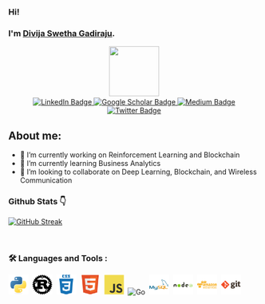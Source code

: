 ### Hi!

### I'm [Divija Swetha Gadiraju](https://github.com/divija-swetha).

<div id="header" align="center">
  <img src="https://media.giphy.com/media/NgurY1o4z080Jfoyzw/giphy.gif" width="100" height="100">
</div>

<!-- :bust_in_silhouette: I'm currently a MS Research student at [IIIT Hyderabad](https://www.iiit.ac.in) working in the field Computer Vision.
 -->
<!-- [![Linkedin: Divija](https://img.shields.io/badge/LinkedIn-Sravya%20vardhani-blue?style=flat-square&logo=Linkedin&logoColor=white&link=https://www.linkedin.com/in/svshivapuja/)](https://www.linkedin.com/in/divijaswetha/) -->
<!--- --->

<div id="badges" align="center">
  <a href="https://www.linkedin.com/in/divijaswetha/">
    <img src="https://img.shields.io/badge/LinkedIn-blue?style=for-the-badge&logo=linkedin&logoColor=white" alt="LinkedIn Badge"/>
  </a>
  <a href="https://scholar.google.com/citations?user=-bRrFqAAAAAJ&hl=en">
    <img src="https://img.shields.io/badge/Google_scholar-white?style=for-the-badge&logo=google&logoColor=red" alt="Google Scholar Badge"/>
  </a>
  <a href="https://medium.com/@divijaswetha">
    <img src="https://img.shields.io/badge/Medium-black?style=for-the-badge&logo=medium&logoColor=white" alt="Medium Badge"/>
  </a>
  <a href="https://twitter.com/Divija_Swetha">
    <img src="https://img.shields.io/badge/Twitter-blue?style=for-the-badge&logo=twitter&logoColor=white" alt="Twitter Badge"/>
  </a>
</div>

 ## About me:
- 🔭 I’m currently working on Reinforcement Learning and Blockchain
- 🌱 I’m currently learning Business Analytics
- 👯 I’m looking to collaborate on Deep Learning, Blockchain, and Wireless Communication


### Github Stats :point_down:
<!-- ### :fire: My Stats : -->
  <div>

[![GitHub Streak](http://github-readme-streak-stats.herokuapp.com?user=divija-swetha&theme=tokyonight_duo&hide_border=true&date_format=M%20j%5B%2C%20Y%5D)](https://git.io/streak-stats)
  <div>

<div id="badges">
  <a >
  <img src="https://komarev.com/ghpvc/?username=divija-swetha&style=flat-square&color=blue" alt=""/>
    </a>
 
 
  
 ### :hammer_and_wrench: Languages and Tools :
  <div>
<!--   <img src="https://github.com/devicons/devicon/blob/master/icons/java/java-original-wordmark.svg" title="Java" alt="Java" width="40" height="40"/>&nbsp;
  <img src="https://github.com/devicons/devicon/blob/master/icons/react/react-original-wordmark.svg" title="React" alt="React" width="40" height="40"/>&nbsp;
<!--   <img src="https://github.com/devicons/devicon/blob/master/icons/spring/spring-original-wordmark.svg" title="Spring" alt="Spring" width="40" height="40"/>&nbsp; -->
  <img src="https://github.com/devicons/devicon/blob/master/icons/python/python-original.svg" title="Python" alt="Python" width="40" height="40"/>&nbsp; 
<!--   <img src="https://github.com/devicons/devicon/blob/master/icons/cpp/cpp-original.svg" title="C++" alt="cpp" width="40" height="40"/>&nbsp; -->
  <img src="https://github.com/devicons/devicon/blob/master/icons/rust/rust-original.svg" title="Rust" alt="Rust " width="40" height="40"/>&nbsp;
  <img src="https://github.com/devicons/devicon/blob/master/icons/css3/css3-plain-wordmark.svg"  title="CSS3" alt="CSS" width="40" height="40"/>&nbsp;
  <img src="https://github.com/devicons/devicon/blob/master/icons/html5/html5-original.svg" title="HTML5" alt="HTML" width="40" height="40"/>&nbsp;
  <img src="https://github.com/devicons/devicon/blob/master/icons/javascript/javascript-original.svg" title="JavaScript" alt="JavaScript" width="40" height="40"/>&nbsp;
<!--   <img src="https://github.com/devicons/devicon/blob/master/icons/firebase/firebase-plain-wordmark.svg" title="Firebase" alt="Firebase" width="40" height="40"/>&nbsp; -->
  <img src="https://github.com/devicons/devicon/blob/master/icons/golang/golang-original.svg" title="Go"  alt="Go" width="40" height="40"/>&nbsp;
  <img src="https://github.com/devicons/devicon/blob/master/icons/mysql/mysql-original-wordmark.svg" title="MySQL"  alt="MySQL" width="40" height="40"/>&nbsp;
  <img src="https://github.com/devicons/devicon/blob/master/icons/nodejs/nodejs-original-wordmark.svg" title="NodeJS" alt="NodeJS" width="40" height="40"/>&nbsp;
  <img src="https://github.com/devicons/devicon/blob/master/icons/amazonwebservices/amazonwebservices-plain-wordmark.svg" title="AWS" alt="AWS" width="40" height="40"/>&nbsp;
  <img src="https://github.com/devicons/devicon/blob/master/icons/git/git-original-wordmark.svg" title="Git" **alt="Git" width="40" height="40"/>
</div>

<!-- 
**divija-swetha/divija-swetha** is a ✨ _special_ ✨ repository because its `README.md` (this file) appears on your GitHub profile.

Here are some ideas to get you started: -->


<!-- - 🤔 I’m looking for help with ...
- 💬 Ask me about ...
- 📫 How to reach me: ...
- 😄 Pronouns: ...
- ⚡ Fun fact: ... -->

